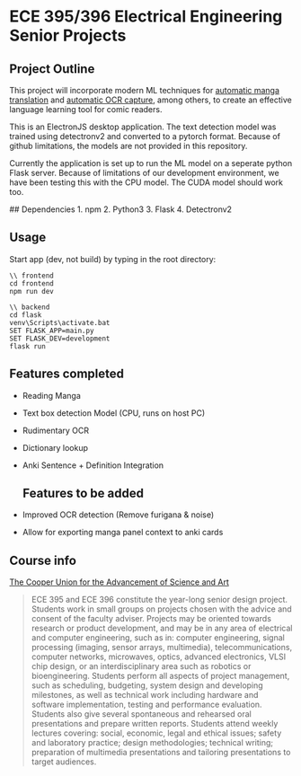 # ECE 395/396 Electrical Engineering Senior Projects

## Project Outline
This project will incorporate modern ML techniques for [automatic manga translation](https://arxiv.org/abs/2012.14271) and [automatic OCR capture](https://arxiv.org/abs/1803.08670), among others, to create an effective language learning tool for comic readers. 

This is an ElectronJS desktop application. 
The text detection model was trained using detectronv2 and converted to a pytorch format. 
Because of github limitations, the models are not provided in this repository.

<Reminder to include seperate file hosting link to BOTH GPU and CPU detection models>

Currently the application is set up to run the ML model on a seperate python Flask server.
Because of limitations of our development environment, we have been testing this with the CPU model. The CUDA model should work too.

<Include pictures here>
## Dependencies
1. npm
2. Python3
3. Flask
4. Detectronv2

## Usage
Start app (dev, not build) by typing in the root directory:
```
\\ frontend
cd frontend
npm run dev

\\ backend
cd flask
venv\Scripts\activate.bat
SET FLASK_APP=main.py
SET FLASK_DEV=development
flask run
```

 ## Features completed
- Reading Manga
- Text box detection Model (CPU, runs on host PC)
- Rudimentary OCR
- Dictionary lookup
- Anki Sentence + Definition Integration

  ## Features to be added
- Improved OCR detection (Remove furigana & noise)
- Allow for exporting manga panel context to anki cards

## Course info
[The Cooper Union for the Advancement of Science and Art](https://cooper.edu/engineering/courses/electrical-and-computer-engineering-undergraduate/ece-395)
> ECE 395 and ECE 396 constitute the year-long senior design project. Students work in small groups on projects chosen with the advice and consent of the faculty adviser. Projects may be oriented towards research or product development, and may be in any area of electrical and computer engineering, such as in: computer engineering, signal processing (imaging, sensor arrays, multimedia), telecommunications, computer networks, microwaves, optics, advanced electronics, VLSI chip design, or an interdisciplinary area such as robotics or bioengineering. Students perform all aspects of project management, such as scheduling, budgeting, system design and developing milestones, as well as technical work including hardware and software implementation, testing and performance evaluation. Students also give several spontaneous and rehearsed oral presentations and prepare written reports. Students attend weekly lectures covering: social, economic, legal and ethical issues; safety and laboratory practice; design methodologies; technical writing; preparation of multimedia presentations and tailoring presentations to target audiences.
